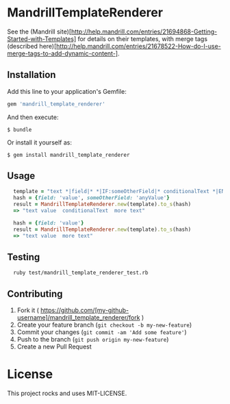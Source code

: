 # MandrillTemplateRenderer

See the (Mandrill site)[http://help.mandrill.com/entries/21694868-Getting-Started-with-Templates] for details on
their templates, with merge tags (described here)[http://help.mandrill.com/entries/21678522-How-do-I-use-merge-tags-to-add-dynamic-content-].

## Installation

Add this line to your application's Gemfile:

```ruby
gem 'mandrill_template_renderer'
```

And then execute:

    $ bundle

Or install it yourself as:

    $ gem install mandrill_template_renderer

## Usage
```ruby
  template = "text *|field|* *|IF:someOtherField|* conditionalText *|END:IF|* more text"
  hash = {field: 'value', someOtherField: 'anyValue'}
  result = MandrillTemplateRenderer.new(template).to_s(hash)
  => "text value  conditionalText  more text"

  hash = {field: 'value'}
  result = MandrillTemplateRenderer.new(template).to_s(hash)
  => "text value  more text"
```

## Testing
```
  ruby test/mandrill_template_renderer_test.rb 
```
## Contributing

1. Fork it ( https://github.com/[my-github-username]/mandrill_template_renderer/fork )
2. Create your feature branch (`git checkout -b my-new-feature`)
3. Commit your changes (`git commit -am 'Add some feature'`)
4. Push to the branch (`git push origin my-new-feature`)
5. Create a new Pull Request

# License

This project rocks and uses MIT-LICENSE.
